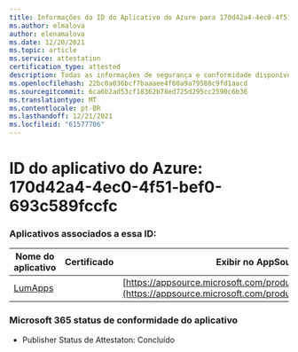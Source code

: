 ```yaml
---
title: Informações da ID do Aplicativo do Azure para 170d42a4-4ec0-4f51-bef0-693c589fccfc
ms.author: elmalova
author: elenamalova
ms.date: 12/20/2021
ms.topic: article
ms.service: attestation
certification_type: attested
description: Todas as informações de segurança e conformidade disponíveis para 170d42a4-4ec0-4f51-bef0-693c589fccfc.
ms.openlocfilehash: 22bc0a036bcf7baaaee4f60a9a79588c9fd1aacd
ms.sourcegitcommit: 6ca6b2ad53cf18362b78ed725d295cc2590c6b36
ms.translationtype: MT
ms.contentlocale: pt-BR
ms.lasthandoff: 12/21/2021
ms.locfileid: "61577706"
---
```

# <a name="azure-app-id-170d42a4-4ec0-4f51-bef0-693c589fccfc"></a>ID do aplicativo do Azure: 170d42a4-4ec0-4f51-bef0-693c589fccfc


### <a name="apps-associated-with-this-id"></a>Aplicativos associados a essa ID:
| **Nome do aplicativo** | **Certificado** | **Exibir no AppSource** |
|--------------|---------------|-----------------------|
| [LumApps](https://docs.microsoft.com/microsoft-365-app-certification/forward/WA200001015) |  | [https://appsource.microsoft.com/product/office/WA200001015](https://appsource.microsoft.com/product/office/WA200001015) |

### <a name="microsoft-365-app-compliance-status"></a>Microsoft 365 status de conformidade do aplicativo
- Publisher Status de Attestaton: Concluído
